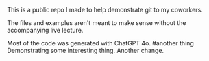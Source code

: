 This is a public repo I made to help demonstrate git to my coworkers. 

The files and examples aren't meant to make sense without the accompanying live lecture.  

Most of the code was generated with ChatGPT 4o.
#another thing
Demonstrating some interesting thing.
Another change.
